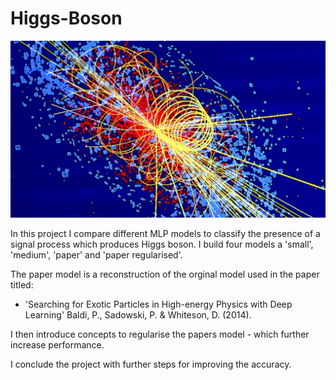 # Higgs-Boson

![](Lucas-Higgs-CE0047H.jpg)

In this project I compare different MLP models to classify the presence of a signal process which produces Higgs boson. I build four models a 'small', 'medium', 'paper' and 'paper regularised'. 

The paper model is a reconstruction of the orginal model used in the paper titled:
* 'Searching for Exotic Particles in High-energy Physics with Deep Learning' Baldi, P., Sadowski, P. & Whiteson, D. (2014).

I then introduce concepts to regularise the papers model - which further increase performance.

I conclude the project with further steps for improving the accuracy.
